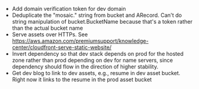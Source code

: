 * Add domain verification token for dev domain
* Deduplicate the "mosaic." string from bucket and ARecord. Can't do string manipulation of bucket.BucketName because that's a token rather than the actual bucket name
* Serve assets over HTTPs. See https://aws.amazon.com/premiumsupport/knowledge-center/cloudfront-serve-static-website/
* Invert dependency so that dev stack depends on prod for the hosted zone rather than prod depending on dev for name servers, since dependency should flow in the direction of higher stability.
* Get dev blog to link to dev assets, e.g., resume in dev asset bucket. Right now it links to the resume in the prod asset bucket
